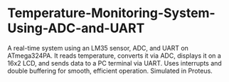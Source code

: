# Temperature-Monitoring-System-Using-ADC-and-UART
A real-time system using an LM35 sensor, ADC, and UART on ATmega324PA. It reads temperature, converts it via ADC, displays it on a 16x2 LCD, and sends data to a PC terminal via UART. Uses interrupts and double buffering for smooth, efficient operation. Simulated in Proteus.
